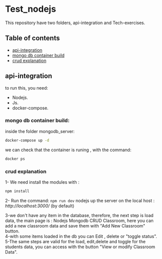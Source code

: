 # Test_nodejs

This repository have two folders, api-integration and Tech-exercises.

## Table of contents

- [api-integration](#api-integration)
- [mongo db container build](#mongo-db-container-build)
- [crud explanation](#crud-explanation)

## api-integration

to run this, you need:

- Nodejs.
- Js.
- docker-compose.

### mongo db container build:

inside the folder mongodb_server:

```bash
docker-compose up -d
```

we can check that the container is runing , with the command:

```bash
docker ps
```

### crud explanation

1- We need install the modules with :

```bash
npm install
```

2- Run the command: `npm run dev` nodejs up the server on the local host : _http://localhost:3000/_ (by default)<br>

3-we don't have any item in the database, therefore, the next step is load data, the main page is : Nodejs Mongodb CRUD Classroom, here you can add a new classroom data and save them with "Add New Classroom" button.<br>
4-with some items loaded in the db you can Edit , delete or "toggle status".<br>
5-The same steps are valid for the load, edit,delete and toggle for the students data, you can access with the button "View or modify Classroom Data".
